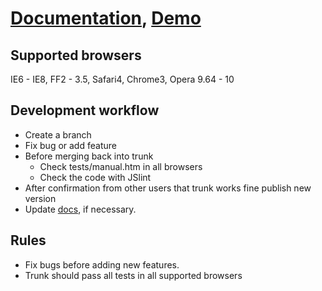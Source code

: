 [Documentation](http://valums.com/ajax-upload/), [Demo](http://valums.com/wp-content/uploads/ajax-upload/demo-jquery.htm)
===========

Supported browsers
---
IE6 - IE8, FF2 - 3.5, Safari4, Chrome3, Opera 9.64 - 10

Development workflow
---

* Create a branch
* Fix bug or add feature
* Before merging back into trunk
   * Check tests/manual.htm in all browsers
   * Check the code with JSlint    
* After confirmation from other users that trunk works fine publish new version
* Update [docs](http://valums.com/ajax-upload/), if necessary.

Rules
---

* Fix bugs before adding new features.
* Trunk should pass all tests in all supported browsers